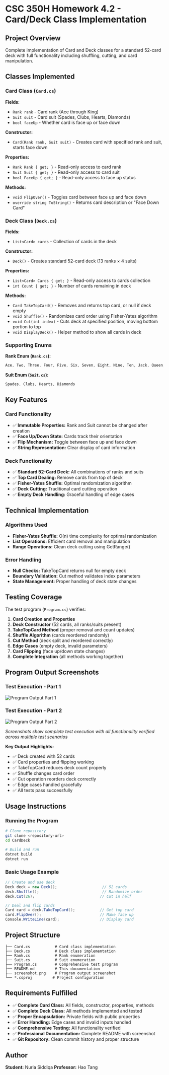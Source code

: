 # CSC 350H Homework 4.2 - Card/Deck Class Implementation

## Project Overview
Complete implementation of Card and Deck classes for a standard 52-card deck with full functionality including shuffling, cutting, and card manipulation.

## Classes Implemented

### Card Class (`Card.cs`)
**Fields:**
- `Rank rank` - Card rank (Ace through King)
- `Suit suit` - Card suit (Spades, Clubs, Hearts, Diamonds)  
- `bool faceUp` - Whether card is face up or face down

**Constructor:**
- `Card(Rank rank, Suit suit)` - Creates card with specified rank and suit, starts face down

**Properties:**
- `Rank Rank { get; }` - Read-only access to card rank
- `Suit Suit { get; }` - Read-only access to card suit
- `bool FaceUp { get; }` - Read-only access to face up status

**Methods:**
- `void FlipOver()` - Toggles card between face up and face down
- `override string ToString()` - Returns card description or "Face Down Card"

### Deck Class (`Deck.cs`)
**Fields:**
- `List<Card> cards` - Collection of cards in the deck

**Constructor:**
- `Deck()` - Creates standard 52-card deck (13 ranks × 4 suits)

**Properties:**
- `List<Card> Cards { get; }` - Read-only access to cards collection
- `int Count { get; }` - Number of cards remaining in deck

**Methods:**
- `Card TakeTopCard()` - Removes and returns top card, or null if deck empty
- `void Shuffle()` - Randomizes card order using Fisher-Yates algorithm
- `void Cut(int index)` - Cuts deck at specified position, moving bottom portion to top
- `void DisplayDeck()` - Helper method to show all cards in deck

### Supporting Enums
**Rank Enum (`Rank.cs`):**
```csharp
Ace, Two, Three, Four, Five, Six, Seven, Eight, Nine, Ten, Jack, Queen, King
```

**Suit Enum (`Suit.cs`):**
```csharp
Spades, Clubs, Hearts, Diamonds
```

## Key Features

### Card Functionality
- ✅ **Immutable Properties:** Rank and Suit cannot be changed after creation
- ✅ **Face Up/Down State:** Cards track their orientation
- ✅ **Flip Mechanism:** Toggle between face up and face down
- ✅ **String Representation:** Clear display of card information

### Deck Functionality
- ✅ **Standard 52-Card Deck:** All combinations of ranks and suits
- ✅ **Top Card Dealing:** Remove cards from top of deck
- ✅ **Fisher-Yates Shuffle:** Optimal randomization algorithm
- ✅ **Deck Cutting:** Traditional card cutting operation
- ✅ **Empty Deck Handling:** Graceful handling of edge cases

## Technical Implementation

### Algorithms Used
- **Fisher-Yates Shuffle:** O(n) time complexity for optimal randomization
- **List Operations:** Efficient card removal and manipulation
- **Range Operations:** Clean deck cutting using GetRange()

### Error Handling
- **Null Checks:** TakeTopCard returns null for empty deck
- **Boundary Validation:** Cut method validates index parameters
- **State Management:** Proper handling of deck state changes

## Testing Coverage

The test program (`Program.cs`) verifies:

1. **Card Creation and Properties**
2. **Deck Constructor** (52 cards, all ranks/suits present)
3. **TakeTopCard Method** (proper removal and count updates)
4. **Shuffle Algorithm** (cards reordered randomly)
5. **Cut Method** (deck split and reordered correctly)
6. **Edge Cases** (empty deck, invalid parameters)
7. **Card Flipping** (face up/down state changes)
8. **Complete Integration** (all methods working together)

## Program Output Screenshots

### Test Execution - Part 1
![Program Output Part 1](screenshot1.png)

### Test Execution - Part 2  
![Program Output Part 2](screenshot2.png)

*Screenshots show complete test execution with all functionality verified across multiple test scenarios*

**Key Output Highlights:**
- ✅ Deck created with 52 cards
- ✅ Card properties and flipping working
- ✅ TakeTopCard reduces deck count properly
- ✅ Shuffle changes card order
- ✅ Cut operation reorders deck correctly
- ✅ Edge cases handled gracefully
- ✅ All tests pass successfully

## Usage Instructions

### Running the Program
```bash
# Clone repository
git clone <repository-url>
cd CardDeck

# Build and run
dotnet build
dotnet run
```

### Basic Usage Example
```csharp
// Create and use deck
Deck deck = new Deck();                    // 52 cards
deck.Shuffle();                            // Randomize order
deck.Cut(26);                             // Cut in half

// Deal and flip cards
Card card = deck.TakeTopCard();           // Get top card
card.FlipOver();                          // Make face up
Console.WriteLine(card);                  // Display card
```

## Project Structure
```
├── Card.cs           # Card class implementation
├── Deck.cs           # Deck class implementation  
├── Rank.cs           # Rank enumeration
├── Suit.cs           # Suit enumeration
├── Program.cs        # Comprehensive test program
├── README.md         # This documentation
├── screenshot.png    # Program output screenshot
└── *.csproj         # Project configuration
```

## Requirements Fulfilled
- ✅ **Complete Card Class:** All fields, constructor, properties, methods
- ✅ **Complete Deck Class:** All methods implemented and tested
- ✅ **Proper Encapsulation:** Private fields with public properties
- ✅ **Error Handling:** Edge cases and invalid inputs handled
- ✅ **Comprehensive Testing:** All functionality verified
- ✅ **Professional Documentation:** Complete README with screenshot
- ✅ **Git Repository:** Clean commit history and proper structure

## Author
**Student:** Nuria Siddiqa
**Professor:** Hao Tang  
